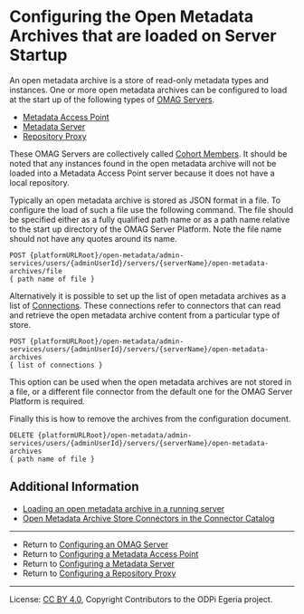 <!-- SPDX-License-Identifier: CC-BY-4.0 -->
<!-- Copyright Contributors to the ODPi Egeria project. -->


# Configuring the Open Metadata Archives that are loaded on Server Startup

An open metadata archive is a store of read-only metadata types and instances.
One or more open metadata archives can be configured to load at the start up of the
following types of [OMAG Servers](../concepts/omag-server.md).

* [Metadata Access Point](../concepts/metadata-access-point.md)
* [Metadata Server](../concepts/metadata-server.md)
* [Repository Proxy](../concepts/repository-proxy.md)

These OMAG Servers are collectively called [Cohort Members](../concepts/cohort-member.md).
It should be noted that any instances found in the open metadata archive will not
be loaded into a Metadata Access Point server because it does not have a local repository.

Typically an open metadata archive is stored as JSON format in a file.  To configure the load of such a file
use the following command.  The file should be specified either as a fully qualified path name
or as a path name relative to the start up directory of the OMAG Server Platform.
Note the file name should not have any quotes around its name.

```
POST {platformURLRoot}/open-metadata/admin-services/users/{adminUserId}/servers/{serverName}/open-metadata-archives/file
{ path name of file }
```

Alternatively it is possible to set up the list of open metadata archives as a list of
[Connections](../../../frameworks/open-connector-framework/docs/concepts/connection.md).
These connections refer to connectors that can read and retrieve the open metadata archive content from a particular type of store.
```
POST {platformURLRoot}/open-metadata/admin-services/users/{adminUserId}/servers/{serverName}/open-metadata-archives
{ list of connections }
```
This option can be used when the open metadata archives are not stored in a file, or a different
file connector from the default one for the OMAG Server Platform is required.

Finally this is how to remove the archives from the configuration document.

```
DELETE {platformURLRoot}/open-metadata/admin-services/users/{adminUserId}/servers/{serverName}/open-metadata-archives
{ path name of file }
```

## Additional Information

* [Loading an open metadata archive in a running server](adding-archive-to-running-server.md)
* [Open Metadata Archive Store Connectors in the Connector Catalog](../../../../open-metadata-publication/website/connector-catalog/runtime-connectors.md)

----
* Return to [Configuring an OMAG Server](configuring-an-omag-server.md)
* Return to [Configuring a Metadata Access Point](../concepts/metadata-access-point.md#Configuring-a-Metadata-Access-Point)
* Return to [Configuring a Metadata Server](../concepts/metadata-server.md#Configuring-a-Metadata-Server)
* Return to [Configuring a Repository Proxy](../concepts/repository-proxy.md#Configuring-a-Repository-Proxy)

----
License: [CC BY 4.0](https://creativecommons.org/licenses/by/4.0/),
Copyright Contributors to the ODPi Egeria project.